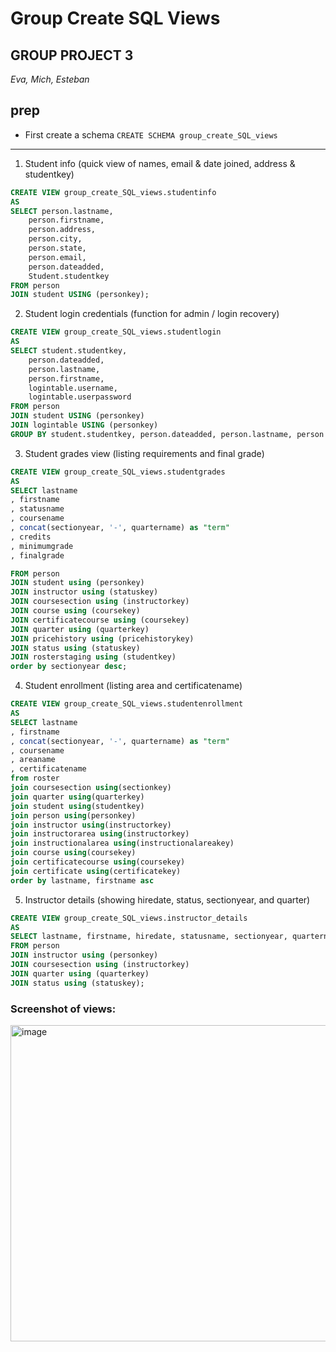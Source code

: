 # Group Create SQL Views 
## GROUP PROJECT 3
*Eva, Mich, Esteban*

prep
----
- First create a schema `CREATE SCHEMA group_create_SQL_views`

____________________________________________

1.  Student info (quick view of names, email & date joined, address & studentkey) 
```sql
CREATE VIEW group_create_SQL_views.studentinfo
AS
SELECT person.lastname,
    person.firstname,
    person.address,
    person.city,
    person.state,
    person.email,
    person.dateadded,
    Student.studentkey
FROM person
JOIN student USING (personkey);
```
2. Student login credentials (function for admin / login recovery) 
```sql
CREATE VIEW group_create_SQL_views.studentlogin
AS
SELECT student.studentkey,
    person.dateadded,
    person.lastname,
    person.firstname,
    logintable.username,
    logintable.userpassword
FROM person
JOIN student USING (personkey)
JOIN logintable USING (personkey)
GROUP BY student.studentkey, person.dateadded, person.lastname, person.firstname, logintable.username, logintable.userpassword;

```
3. Student grades view (listing requirements and final grade)
```sql
CREATE VIEW group_create_SQL_views.studentgrades
AS
SELECT lastname
, firstname
, statusname
, coursename
, concat(sectionyear, '-', quartername) as "term"
, credits
, minimumgrade
, finalgrade

FROM person
JOIN student using (personkey)
JOIN instructor using (statuskey)
JOIN coursesection using (instructorkey)
JOIN course using (coursekey)
JOIN certificatecourse using (coursekey)
JOIN quarter using (quarterkey)
JOIN pricehistory using (pricehistorykey)
JOIN status using (statuskey)
JOIN rosterstaging using (studentkey)
order by sectionyear desc;

```

4. Student enrollment (listing area and certificatename)
```sql
CREATE VIEW group_create_SQL_views.studentenrollment
AS
SELECT lastname
, firstname
, concat(sectionyear, '-', quartername) as "term"
, coursename
, areaname
, certificatename
from roster
join coursesection using(sectionkey)
join quarter using(quarterkey)
join student using(studentkey)
join person using(personkey)
join instructor using(instructorkey)
join instructorarea using(instructorkey)
join instructionalarea using(instructionalareakey)
join course using(coursekey)
join certificatecourse using(coursekey)
join certificate using(certificatekey)
order by lastname, firstname asc
```
5. Instructor details (showing hiredate, status, sectionyear, and quarter)
```sql
CREATE VIEW group_create_SQL_views.instructor_details
AS
SELECT lastname, firstname, hiredate, statusname, sectionyear, quartername
FROM person
JOIN instructor using (personkey)
JOIN coursesection using (instructorkey)
JOIN quarter using (quarterkey)
JOIN status using (statuskey);
```

### Screenshot of views:
<img width="506" alt="image" src="https://user-images.githubusercontent.com/26440947/129435993-e4f05a7a-a739-46e3-b3bf-b1f489989b41.png">
